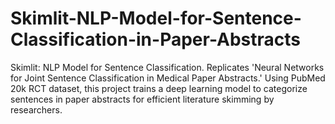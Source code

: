 # Skimlit-NLP-Model-for-Sentence-Classification-in-Paper-Abstracts
Skimlit: NLP Model for Sentence Classification. Replicates 'Neural Networks for Joint Sentence Classification in Medical Paper Abstracts.' Using PubMed 20k RCT dataset, this project trains a deep learning model to categorize sentences in paper abstracts for efficient literature skimming by researchers.
